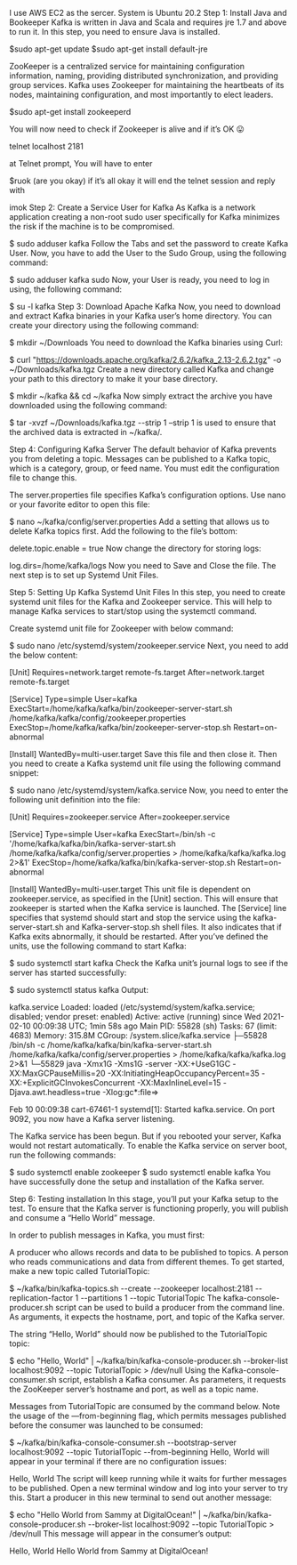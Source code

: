 I use AWS EC2 as the sercer. System is Ubuntu 20.2
Step 1: Install Java and Bookeeper
Kafka is written in Java and Scala and requires jre 1.7 and above to run it. In this step, you need to ensure Java is installed.

$sudo apt-get update
$sudo apt-get install default-jre

ZooKeeper is a centralized service for maintaining configuration information, naming, providing distributed synchronization, and providing group services. Kafka uses Zookeeper for maintaining the heartbeats of its nodes, maintaining configuration, and most importantly to elect leaders.

$sudo apt-get install zookeeperd

You will now need to check if Zookeeper is alive and if it’s OK 😛

telnet localhost 2181

at Telnet prompt, You will have to enter

$ruok
(are you okay) if it’s all okay it will end the telnet session and reply with

imok
Step 2: Create a Service User for Kafka
As Kafka is a network application creating a non-root sudo user specifically for Kafka minimizes the risk if the machine is to be compromised.

$ sudo adduser kafka
Follow the Tabs and set the password to create Kafka User. Now, you have to add the User to the Sudo Group, using the following command:

$ sudo adduser kafka sudo
Now, your User is ready, you need to log in using, the following command:

$ su -l kafka
Step 3: Download Apache Kafka
Now, you need to download and extract Kafka binaries in your Kafka user’s home directory. You can create your directory using the following command:

$ mkdir ~/Downloads
You need to download the Kafka binaries using Curl:

$ curl "https://downloads.apache.org/kafka/2.6.2/kafka_2.13-2.6.2.tgz" -o ~/Downloads/kafka.tgz
Create a new directory called Kafka and change your path to this directory to make it your base directory.

$ mkdir ~/kafka && cd ~/kafka
Now simply extract the archive you have downloaded using the following command:

$ tar -xvzf ~/Downloads/kafka.tgz --strip 1
–strip 1 is used to ensure that the archived data is extracted in ~/kafka/.

Step 4: Configuring Kafka Server
The default behavior of Kafka prevents you from deleting a topic. Messages can be published to a Kafka topic, which is a category, group, or feed name. You must edit the configuration file to change this.

The server.properties file specifies Kafka’s configuration options. Use nano or your favorite editor to open this file:

$ nano ~/kafka/config/server.properties
Add a setting that allows us to delete Kafka topics first. Add the following to the file’s bottom:

delete.topic.enable = true
Now change the directory for storing logs:

log.dirs=/home/kafka/logs
Now you need to Save and Close the file. The next step is to set up Systemd Unit Files.

Step 5: Setting Up Kafka Systemd Unit Files
In this step, you need to create systemd unit files for the Kafka and Zookeeper service. This will help to manage Kafka services to start/stop using the systemctl command.

Create systemd unit file for Zookeeper with below command:

$ sudo nano /etc/systemd/system/zookeeper.service
Next, you need to add the below content:

[Unit]
Requires=network.target remote-fs.target
After=network.target remote-fs.target

[Service]
Type=simple
User=kafka
ExecStart=/home/kafka/kafka/bin/zookeeper-server-start.sh /home/kafka/kafka/config/zookeeper.properties
ExecStop=/home/kafka/kafka/bin/zookeeper-server-stop.sh
Restart=on-abnormal

[Install]
WantedBy=multi-user.target
Save this file and then close it. Then you need to create a Kafka systemd unit file using the following command snippet:

$ sudo nano /etc/systemd/system/kafka.service
Now, you need to enter the following unit definition into the file:

[Unit]
Requires=zookeeper.service
After=zookeeper.service

[Service]
Type=simple
User=kafka
ExecStart=/bin/sh -c '/home/kafka/kafka/bin/kafka-server-start.sh /home/kafka/kafka/config/server.properties > /home/kafka/kafka/kafka.log 2>&1'
ExecStop=/home/kafka/kafka/bin/kafka-server-stop.sh
Restart=on-abnormal

[Install]
WantedBy=multi-user.target
This unit file is dependent on zookeeper.service, as specified in the [Unit] section. This will ensure that zookeeper is started when the Kafka service is launched.
The [Service] line specifies that systemd should start and stop the service using the kafka-server-start.sh and Kafka-server-stop.sh shell files. It also indicates that if Kafka exits abnormally, it should be restarted.
After you’ve defined the units, use the following command to start Kafka:

$ sudo systemctl start kafka
Check the Kafka unit’s journal logs to see if the server has started successfully:

$ sudo systemctl status kafka
Output:

kafka.service
     Loaded: loaded (/etc/systemd/system/kafka.service; disabled; vendor preset: enabled)
     Active: active (running) since Wed 2021-02-10 00:09:38 UTC; 1min 58s ago
   Main PID: 55828 (sh)
      Tasks: 67 (limit: 4683)
     Memory: 315.8M
     CGroup: /system.slice/kafka.service
             ├─55828 /bin/sh -c /home/kafka/kafka/bin/kafka-server-start.sh /home/kafka/kafka/config/server.properties > /home/kafka/kafka/kafka.log 2>&1
             └─55829 java -Xmx1G -Xms1G -server -XX:+UseG1GC -XX:MaxGCPauseMillis=20 -XX:InitiatingHeapOccupancyPercent=35 -XX:+ExplicitGCInvokesConcurrent -XX:MaxInlineLevel=15 -Djava.awt.headless=true -Xlog:gc*:file=>

Feb 10 00:09:38 cart-67461-1 systemd[1]: Started kafka.service.
On port 9092, you now have a Kafka server listening.

The Kafka service has been begun. But if you rebooted your server, Kafka would not restart automatically. To enable the Kafka service on server boot, run the following commands:

$ sudo systemctl enable zookeeper
$ sudo systemctl enable kafka
You have successfully done the setup and installation of the Kafka server.

Step 6: Testing installation
In this stage, you’ll put your Kafka setup to the test. To ensure that the Kafka server is functioning properly, you will publish and consume a “Hello World” message.

In order to publish messages in Kafka, you must first:

A producer who allows records and data to be published to topics.
A person who reads communications and data from different themes.
To get started, make a new topic called TutorialTopic:

$ ~/kafka/bin/kafka-topics.sh --create --zookeeper localhost:2181 --replication-factor 1 --partitions 1 --topic TutorialTopic
The kafka-console-producer.sh script can be used to build a producer from the command line. As arguments, it expects the hostname, port, and topic of the Kafka server.

The string “Hello, World” should now be published to the TutorialTopic topic:

$ echo "Hello, World" | ~/kafka/bin/kafka-console-producer.sh --broker-list localhost:9092 --topic TutorialTopic > /dev/null
Using the Kafka-console-consumer.sh script, establish a Kafka consumer. As parameters, it requests the ZooKeeper server’s hostname and port, as well as a topic name.

Messages from TutorialTopic are consumed by the command below. Note the usage of the —from-beginning flag, which permits messages published before the consumer was launched to be consumed:

$ ~/kafka/bin/kafka-console-consumer.sh --bootstrap-server localhost:9092 --topic TutorialTopic --from-beginning
Hello, World will appear in your terminal if there are no configuration issues:

Hello, World
The script will keep running while it waits for further messages to be published. Open a new terminal window and log into your server to try this.
Start a producer in this new terminal to send out another message:

$ echo "Hello World from Sammy at DigitalOcean!" | ~/kafka/bin/kafka-console-producer.sh --broker-list localhost:9092 --topic TutorialTopic > /dev/null
This message will appear in the consumer’s output:

Hello, World
Hello World from Sammy at DigitalOcean!
